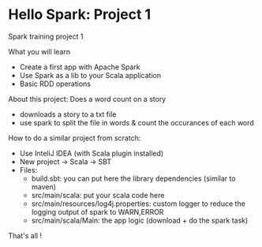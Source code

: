 # Hello Spark: Project 1
Spark training project 1

What you will learn
- Create a first app with Apache Spark
- Use Spark as a lib to your Scala application
- Basic RDD operations 

About this project: 
Does a word count on a story
- downloads a story to a txt file
- use spark to split the file in words & count the occurances of each word

How to do a similar project from scratch: 
- Use InteliJ IDEA (with Scala plugin installed)
- New project -> Scala -> SBT
- Files: 
    - build.sbt: you can put here the library dependencies (similar to maven)
    - src/main/scala: put your scala code here
    - src/main/resources/log4j.properties: custom logger to reduce the logging output of spark to WARN,ERROR
    - src/main/scala/Main: the app logic (download + do the spark task)

That's all !

